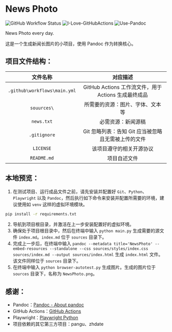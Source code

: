 # News Photo

![GitHub Workflow Status](https://img.shields.io/github/actions/workflow/status/WitherZuo/NewsPhoto/main.yml?style=for-the-badge&logo=github-actions&logoColor=white)  ![I-Love-GitHubActions](https://img.shields.io/badge/I%20%E2%9D%A4%20YOU-GITHUB%20ACTIONS-blue?style=for-the-badge&logo=github&logoColor=white)  ![Use-Pandoc](https://img.shields.io/badge/USE-Pandoc-red?style=for-the-badge&logo=markdown&logoColor=white)

News Photo every day.

这是一个生成新闻长图片的小项目，使用 Pandoc 作为转换核心。

## 项目文件结构：

|           文件名称           |                           对应描述                           |
| :--------------------------: | :----------------------------------------------------------: |
| `.github\workflows\main.yml` |     GitHub Actions 工作流文件，用于 Actions 生成最终成品     |
| `souurces\`  |                      所需要的资源：图片、字体、文本 等                      |
|        `news.txt`        |                      必需资源：新闻源稿                      |
|         `.gitignore`         |     Git 忽略列表：告知 Git 应当被忽略且无需被上传的文件      |
|          `LICENSE`           |                   该项目遵守的相关开源协议                   |
|         `README.md`          |                         项目自述文件                         |

## 本地预览：

1. 在测试项目、运行成品文件之前，请先安装并配置好 `Git`、`Python`、`Playwright` 以及 `Pandoc`，然后执行如下命令来安装并配置所需要的环境，建议使用如 `venv` 这样的虚拟环境模块。

  ```bash
  pip install -r requirements.txt
  ```

2. 导航到项目根目录，并激活在上一步安装配置好的虚拟环境。
3. 确保处于项目根目录中，然后在终端中输入 `python main.py` 生成需要的源文件 `index.md`。`index.md` 位于 `sources` 目录下。
4. 完成上一步后，在终端中输入 `pandoc --metadata title='NewsPhoto' --embed-resources --standalone --css sources/styles/index.css sources/index.md --output sources/index.html` 生成 `index.html` 文件。该文件同样位于 `sources` 目录下。
5. 在终端中输入 `python browser-autotest.py` 生成图片。生成的图片位于 `sources` 目录下，名称为 `NewsPhoto.png`。

## 感谢：

- Pandoc：[Pandoc - About pandoc](https://pandoc.org/index.html)
- GitHub Actions：[GitHub Actions](https://github.com/features/actions)
- Playwright：[Playwright Python](https://playwright.dev/python/)
- 项目依赖的其它第三方项目：pangu、zhdate